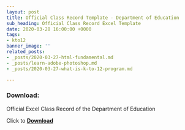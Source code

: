 ```yaml
---
layout: post
title: Official Class Record Template - Department of Education
sub_heading: Official Class Record Excel Template
date: 2020-03-28 16:00:00 +0000
tags:
- kto12
banner_image: ''
related_posts:
- _posts/2020-03-27-html-fundamental.md
- _posts/learn-adobe-photoshop.md
- _posts/2020-03-27-what-is-k-to-12-program.md

---
```

### Download:

Official Excel Class Record of the Department of Education

Click to [**Download**](https://drive.google.com/open?id=1VPk90QadTVejOA9yyEgmDhT4KzHQjJUg "download")